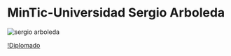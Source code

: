 # MinTic-Universidad Sergio Arboleda
![sergio arboleda](https://user-images.githubusercontent.com/85587286/184520168-a1a7f3eb-6c4c-458c-b1ea-170ae6343cac.png)

[!Diplomado](https://github.com/elkinguerrero007/MinTic/files/9465541/14837020.pdf)
